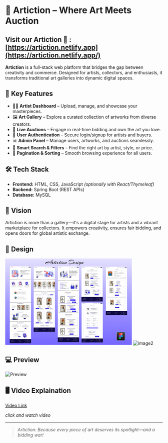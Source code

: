 # 🎨 Artiction – Where Art Meets Auction

## Visit our Artiction 🎨 :  [https://artiction.netlify.app](https://artiction.netlify.app/)

**Artiction** is a full-stack web platform that bridges the gap between creativity and commerce. Designed for artists, collectors, and enthusiasts, it transforms traditional art galleries into dynamic digital spaces.

## 🌟 Key Features
- 🧑‍🎨 **Artist Dashboard** – Upload, manage, and showcase your masterpieces.
- 🖼️ **Art Gallery** – Explore a curated collection of artworks from diverse creators.
- 🔨 **Live Auctions** – Engage in real-time bidding and own the art you love.
- 🔐 **User Authentication** – Secure login/signup for artists and buyers.
- 📊 **Admin Panel** – Manage users, artworks, and auctions seamlessly.
- 🧩 **Smart Search & Filters** – Find the right art by artist, style, or price.
- 🔁 **Pagination & Sorting** – Smooth browsing experience for all users.

## 🛠️ Tech Stack
- **Frontend:** HTML, CSS, JavaScript *(optionally with React/Thymeleaf)*
- **Backend:** Spring Boot (REST APIs)
- **Database:** MySQL

## 🚀 Vision
Artiction is more than a gallery—it's a digital stage for artists and a vibrant marketplace for collectors. It empowers creativity, ensures fair bidding, and opens doors for global artistic exchange.

## 🎨 Design
![image1](./screenshots/image1.png)
![image2](./screenshots/image2.jpg)

## 💻 Preview
![Preview](./screenshots/preview.gif "Artiction website")

## 🖥️ Video Explaination
[Video Link](https://www.linkedin.com/posts/mohanapriyan-m2006_java-springboot-reactjs-activity-7321169284607492096-5HEY?utm_source=share&utm_medium=member_desktop&rcm=ACoAAEdfjWABL_2j98un4JlBtZDRvHOOIBs2IsE)

_click and watch video_

---

> *Artiction: Because every piece of art deserves its spotlight—and a bidding war!*
